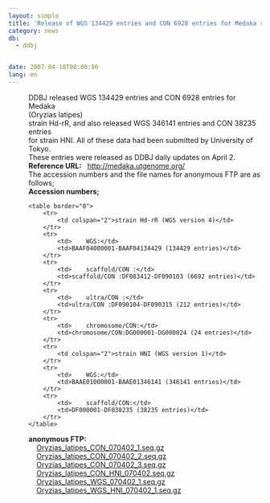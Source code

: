 ```yaml
---
layout: simple
title: 'Release of WGS 134429 entries and CON 6928 entries for Medaka strain Hd-rR,and, WGS 346141 entries and CON 38235 entries for strain HNI'
category: news
db:
  - ddbj


date: 2007-04-18T00:00:00
lang: en
---
```


<html>
<dd>DDBJ released WGS 134429 entries and CON 6928 entries for Medaka<br>(Oryzias latipes)<br>strain Hd-rR, and also released WGS 346141 entries and CON 38235 entries<br>for strain HNI. All of these data had been submitted by University of Tokyo.<br>These entries were released as DDBJ daily updates on April 2.
<dd><b>Reference URL:</b>   <a href="http://medaka.utgenome.org/%20">http://medaka.utgenome.org/</a>
<dd>The accession numbers and the file names for anonymous FTP are as follows;
<dd><b>Accession numbers;</b>

    <table border="0">
        <tr>
            <td colspan="2">strain Hd-rR (WGS version 4)</td>
        </tr>
        <tr>
            <td>    WGS:</td>
            <td>BAAF04000001-BAAF04134429 (134429 entries)</td>
        </tr>
        <tr>
            <td>    scaffold/CON :</td>
            <td>scaffold/CON :DF083412-DF090103 (6692 entries)</td>
        </tr>
        <tr>
            <td>    ultra/CON :</td>
            <td>ultra/CON :DF090104-DF090315 (212 entries)</td>
        </tr>
        <tr>
            <td>    chromosome/CON:</td>
            <td>chromosome/CON:DG000001-DG000024 (24 entries)</td>
        </tr>
        <tr>
            <td colspan="2">strain HNI (WGS version 1)</td>
        </tr>
        <tr>
            <td>    WGS:</td>
            <td>BAAE01000001-BAAE01346141 (346141 entries)</td>
        </tr>
        <tr>
            <td>    scaffold/CON:</td>
            <td>DF000001-DF038235 (38235 entries)</td>
        </tr>
    </table>
<dd><b>anonymous FTP:</b><br>    <a href="ftp://ftp.ddbj.nig.ac.jp/ddbj_database/mass/Oryzias_latipes_CON">Oryzias_latipes_CON_070402_1.seq.gz</a><br>    <a href="ftp://ftp.ddbj.nig.ac.jp/ddbj_database/mass/Oryzias_latipes_CON">Oryzias_latipes_CON_070402_2.seq.gz</a><br>    <a href="ftp://ftp.ddbj.nig.ac.jp/ddbj_database/mass/Oryzias_latipes_CON">Oryzias_latipes_CON_070402_3.seq.gz</a><br>    <a href="ftp://ftp.ddbj.nig.ac.jp/ddbj_database/mass/Oryzias_latipes_CON">Oryzias_latipes_CON_HNI_070402.seq.gz</a><br>    <a href="ftp://ftp.ddbj.nig.ac.jp/ddbj_database/mass/Oryzias_latipes_WGS">Oryzias_latipes_WGS_070402_1.seq.gz</a><br>    <a href="ftp://ftp.ddbj.nig.ac.jp/ddbj_database/mass/Oryzias_latipes_WGS">Oryzias_latipes_WGS_HNI_070402_1.seq.gz</a></dd>
</dd>
</dd>
</dd>
</dd>
</html>
